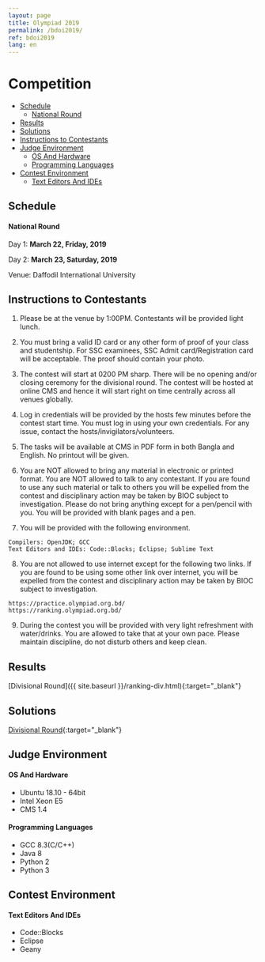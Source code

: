 ```yaml
---
layout: page
title: Olympiad 2019
permalink: /bdoi2019/
ref: bdoi2019
lang: en
---
```


<style type="text/css">
.tg  {border-collapse:collapse;border-spacing:0;}
.tg td{padding:10px 5px;border-style:solid;border-width:1px;overflow:hidden;word-break:normal;border-color:black;}
.tg th{padding:10px 5px;border-style:solid;border-width:1px;overflow:hidden;word-break:normal;border-color:black;}
.tg .tg-0pky{border-color:inherit;text-align:left;vertical-align:top}
</style>
# Competition #

* [Schedule](#schedule)
    * [National Round](#national-round)
* [Results](#results)
* [Solutions](#solutions)
* [Instructions to Contestants](#instructions-to-contestants)
* [Judge Environment](#judge-environment)
    * [OS And Hardware](#os-and-hardware)
    * [Programming Languages](#programming-languages)
* [Contest Environment](#contest-environment)
    * [Text Editors And IDEs](#text-editors-and-ides)

## Schedule ##

#### National Round ####
Day 1: **March 22, Friday, 2019**

Day 2: **March 23, Saturday, 2019**

Venue: Daffodil International University

## Instructions to Contestants ##

1. Please be at the venue by 1:00PM. Contestants will be provided light lunch.

2. You must bring a valid ID card or any other form of proof of your class and studentship. For SSC examinees, SSC Admit card/Registration card will be acceptable. The proof should contain your photo.

3. The contest will start at 0200 PM sharp. There will be no opening and/or closing ceremony for the divisional round. The contest will be hosted at online CMS and hence it will start right on time centrally across all venues globally.

4. Log in credentials will be provided by the hosts few minutes before the contest start time. You must log in using your own credentials. For any issue, contact the hosts/invigilators/volunteers.

5. The tasks will be available at CMS in PDF form in both Bangla and English. No printout will be given.

6. You are NOT allowed to bring any material in electronic or printed format. You are NOT allowed to talk to any contestant. If you are found to use any such material or talk to others you will be expelled from the contest and disciplinary action may be taken by BIOC subject to investigation. Please do not bring anything except for a pen/pencil with you. You will be provided with blank pages and a pen. 

7. You will be provided with the following environment.

```
Compilers: OpenJDK; GCC
Text Editors and IDEs: Code::Blocks; Eclipse; Sublime Text
```

8. You are not allowed to use internet except for the following two links. If you are found to be using some other link over internet, you will be expelled from the contest and disciplinary action may be taken by BIOC subject to investigation.

```
https://practice.olympiad.org.bd/ 
https://ranking.olympiad.org.bd/
```

9. During the contest you will be provided with very light refreshment with water/drinks. You are allowed to take that at your own pace. Please maintain discipline, do not disturb others and keep clean.

## Results ##

[Divisional Round]({{ site.baseurl }}/ranking-div.html){:target="_blank"}


## Solutions ##

[Divisional Round](https://drive.google.com/uc?export=download&id=1HvvU3ND1CdP0TJ9tpjS3hasVcrP2lWtC){:target="_blank"}

## Judge Environment ##

#### OS And Hardware ####
  * Ubuntu 18.10 - 64bit
  * Intel Xeon E5
  * CMS 1.4

#### Programming Languages ####
  * GCC 8.3(C/C++)
  * Java 8
  * Python 2
  * Python 3

## Contest Environment ##

#### Text Editors And IDEs ####
  * Code::Blocks
  * Eclipse
  * Geany